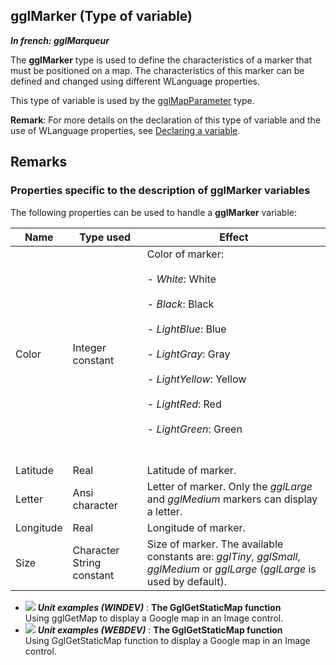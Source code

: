 
## gglMarker (Type of variable)

***In french: gglMarqueur***
				



<a name="XUse"></a>
<a name="Use"></a>
<a name="description"></a>
The **gglMarker** type is used to define the characteristics of a marker that must be positioned on a map. The characteristics of this marker can be defined and changed using different WLanguage properties.

This type of variable is used by the [gglMapParameter](../WDLang5/1000017505.md) type. 

**Remark**: For more details on the declaration of this type of variable and the use of WLanguage properties, see [Declaring a variable](../Motscles/1514032.md).


<a name="XSYNTAX"></a>


<a name="NOTE0"></a>
<a name="NOTE0_1"></a>

## Remarks




### Properties specific to the description of gglMarker variables
<a name="properties_specific_the_description_gglmarker_variables_ELTPARAGRAPHE000044"></a>

The following properties can be used to handle a **gglMarker** variable:

| Name | Type used | Effect |
| --- | --- | --- |
| Color | Integer constant | Color of marker:<br><br>- *White*: White<br><br>- *Black*: Black<br><br>- *LightBlue*: Blue<br><br>- *LightGray*: Gray<br><br>- *LightYellow*: Yellow<br><br>- *LightRed*: Red<br><br>- *LightGreen*: Green<br><br><br> |
| Latitude | Real | Latitude of marker. |
| Letter | Ansi character | Letter of marker. Only the *gglLarge* and *gglMedium* markers can display a letter. |
| Longitude | Real | Longitude of marker. |
| Size | Character String constant | Size of marker. The available constants are: *gglTiny*, *gglSmall*, *gglMedium* or *gglLarge* (*gglLarge* is used by default). |




- ![](https://doc.pcsoft.fr/en-US/images/image.awp?langid=3&name=TheGglGetStaticMapfunction.gif) ***Unit examples (WINDEV)*** : **The GglGetStaticMap function** <br>Using gglGetMap to display a Google map in an Image control.
- ![](https://doc.pcsoft.fr/en-US/images/image.awp?langid=3&name=TheGglGetStaticMapfunction.gif) ***Unit examples (WEBDEV)*** : **The GglGetStaticMap function** <br>Using GglGetStaticMap function to display a Google map in an Image control.


